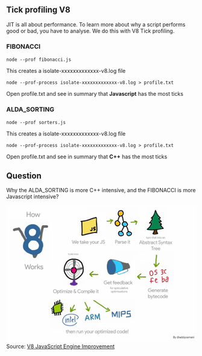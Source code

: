 ## Tick profiling V8

JIT is all about performance. To learn more about why a script performs good or bad, you have to analyse. We do this with V8 Tick profiling.

### FIBONACCI
    node --prof fibonacci.js

This creates a isolate-xxxxxxxxxxxxx-v8.log file

    node --prof-process isolate-xxxxxxxxxxxxx-v8.log > profile.txt

Open profile.txt and see in summary that **Javascript** has the most ticks

### ALDA_SORTING

    node --prof sorters.js

This creates a isolate-xxxxxxxxxxxxx-v8.log file

    node --prof-process isolate-xxxxxxxxxxxxx-v8.log > profile.txt

Open profile.txt and see in summary that **C++** has the most ticks

## Question
Why the ALDA_SORTING is more C++ intensive, and the FIBONACCI is more Javascript intensive?

![V8](v8engine.webp)
Source: [V8 JavaScript Engine Improvement](https://www.freshcodeit.com/blog/v8-javascript-engine-improvement)